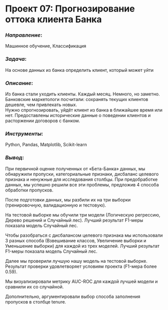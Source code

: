 # Проект 07: Прогнозирование оттока клиента Банка

### *Направление*: 
Машинное обучение, Классификация

### *Задача*: 
На основе данных из банка определить клиент, который может уйти

### *Описание*:
Из банка стали уходить клиенты. Каждый месяц. Немного, но заметно. Банковские маркетологи посчитали: сохранять текущих клиентов дешевле, чем привлекать новых.  
Нужно спрогнозировать, уйдёт клиент из банка в ближайшее время или нет. Предоставлены исторические данные о поведении клиентов и расторжении договоров с банком.

### *Инструменты*: 
Python, Pandas, Matplotlib, Scikit-learn

### *Вывод*:
При первичной оценке полученных от «Бета-Банка» данных, мы обнаружили пропуски, категориальные признаки, дисбаланс целевого признака и ненужные для исследования столбцы. При предобработке данных, мы успешно решили все эти проблемы, предложив 4 способа обработки пропусков.  

После подготовки данных, мы разбили их на три выборки (тренировочную, валидационную и тестовую).  

На тестовой выборке мы обучили три модели (Логическую регрессию, Дерево решений и Случайный лес). Лучший результат F1-меры показала модель Случайный лес.  

Чтобы разобраться с дисбалансом целевого признака мы использовали 3 разных способа (Взвешивание классов, Увеличение выборки и Уменьшение выборки) для каждой из трех моделей. Лучший результат F1-меры показала модель Случайный лес.  

Далее мы проверили лучшую нашу модель на тестовой выборке. Результат проверки удовлетворяет условиям проекта (F1-мера более 0.59).  

Мы визуализировали метрику AUC-ROC для каждой лучшей модели и сравнили их со случайной.  

Дополнительно, аргументировали выбор способа заполнения пропусков в столбце tenure.
